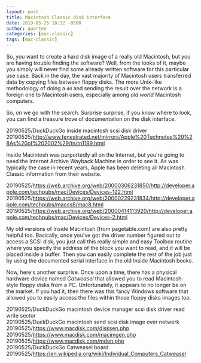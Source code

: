 ```yaml
---
layout: post
title: Macintosh Classic disk interface
date: 2019-05-25 18:32 -0500
author: quorten
categories: [mac-classic]
tags: [mac-classic]
---
```


So, you want to create a hard disk image of a really old Macintosh,
but you are having trouble finding the software?  Well, from the looks
of it, maybe you simply will never find some already written software
for this particular use case.  Back in the day, the vast majority of
Macintosh users transferred data by copying files between floppy
disks.  The more Unix-like methodology of doing a `dd` and sending the
result over the network is a foreign one to Macintosh users,
especially among _old world_ Macintosh computers.

So, on we go with the search.  Surprise surprise, if you know where to
look, you can find a treasure trove of documentation on the disk
interface.

20190525/DuckDuckGo inside macintosh scsi disk driver  
20190525/http://www.fenestrated.net/mirrors/Apple%20Technotes%20%28As%20of%202002%29/tn/tn1189.html

Inside Macintosh was purportedly all on the Internet, but you're going
to need the Internet Archive Wayback Machine in order to see it.  As
was typically the case in recent years, Apple has been deleting all
Macintosh Classic information from their website.

20190525/https://web.archive.org/web/20000306231850/http://developer.apple.com/techpubs/mac/Devices/Devices-122.html  
20190525/https://web.archive.org/web/20000229231834/http://developer.apple.com/techpubs/macos8/mac8.html  
20190525/https://web.archive.org/web/20000414113920/http://developer.apple.com/techpubs/mac/Devices/Devices-2.html

<!-- more -->

My old versions of Inside Macintosh (from pagetable.com) are also
pretty helpful too.  Basically, once you've got the driver number
figured out to access a SCSI disk, you just call this really simple
and easy Toolbox routine where you specify the address of the block
you want to read, and it will be placed inside a buffer.  Then you can
easily complete the rest of the job just by using the documented
serial interface in the old Inside Macintosh books.

Now, here's another surprise.  Once upon a time, there has a physical
hardware device named _Catweasel_ that allowed you to read
Macintosh-style floppy disks from a PC.  Unfortunately, it appears to
no longer be on the market.  If you had it, then there was this fancy
Windows software that allowed you to easily access the files within
those floppy disks images too.

20190525/DuckDuckGo macintosh device manager scsi disk driver read
  write sector  
20190525/DuckDuckGo macintosh send scsi disk image over network  
20190525/https://www.macdisk.com/disksen.php  
20190525/https://www.macdisk.com/macimgen.php  
20190525/https://www.macdisk.com/mden.php  
20190525/DuckDuckGo Catweasel board  
20190525/https://en.wikipedia.org/wiki/Individual_Computers_Catweasel
